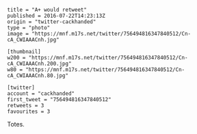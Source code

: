 ```
title = "A+ would retweet"
published = 2016-07-22T14:23:13Z
origin = "twitter-cackhanded"
type = "photo"
image = "https://mnf.m17s.net/twitter/756494816347840512/Cn-cA_CWIAAACnh.jpg"

[thumbnail]
w200 = "https://mnf.m17s.net/twitter/756494816347840512/Cn-cA_CWIAAACnh.200.jpg"
w80 = "https://mnf.m17s.net/twitter/756494816347840512/Cn-cA_CWIAAACnh.80.jpg"

[twitter]
account = "cackhanded"
first_tweet = "756494816347840512"
retweets = 3
favourites = 3
```

Totes.

<p class='image'><img src='https://mnf.m17s.net/twitter/756494816347840512/Cn-cA_CWIAAACnh.jpg' alt=''></p>

